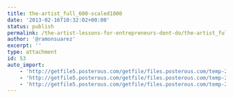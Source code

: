 ```yaml
---
title: the-artist_full_600-scaled1000
date: '2013-02-16T10:32:02+00:00'
status: publish
permalink: /the-artist-lessons-for-entrepreneurs-dont-do/the-artist_full_600-scaled1000
author: '@ramonsuarez'
excerpt: ''
type: attachment
id: 53
auto_import:
    - 'http://getfile5.posterous.com/getfile/files.posterous.com/temp-2012-03-07/crgGlrChqDqqnixDdejIampmhmrbGtugomkBydrCxqaxCfieFFzAlGnJFDkI/the-Artist_full_600.jpg.scaled1000.jpg'
    - 'http://getfile5.posterous.com/getfile/files.posterous.com/temp-2012-03-07/crgGlrChqDqqnixDdejIampmhmrbGtugomkBydrCxqaxCfieFFzAlGnJFDkI/the-Artist_full_600.jpg.scaled1000.jpg'
    - 'http://getfile5.posterous.com/getfile/files.posterous.com/temp-2012-03-07/crgGlrChqDqqnixDdejIampmhmrbGtugomkBydrCxqaxCfieFFzAlGnJFDkI/the-Artist_full_600.jpg.scaled1000.jpg'
---
```

<!DOCTYPE html PUBLIC "-//W3C//DTD HTML 4.0 Transitional//EN" "http://www.w3.org/TR/REC-html40/loose.dtd">
<?xml encoding="UTF-8">
